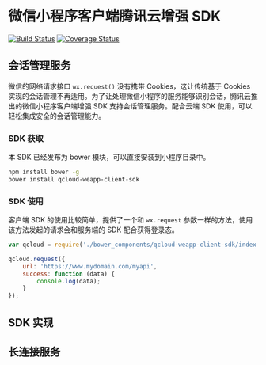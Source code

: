# 微信小程序客户端腾讯云增强 SDK

[![Build Status](https://travis-ci.org/tencentyun/weapp-client-sdk.svg?branch=master)](https://travis-ci.org/tencentyun/weapp-client-sdk)
[![Coverage Status](https://coveralls.io/repos/github/tencentyun/weapp-client-sdk/badge.svg?branch=master)](https://coveralls.io/github/tencentyun/weapp-client-sdk?branch=master)

## 会话管理服务

微信的网络请求接口 `wx.request()` 没有携带 Cookies，这让传统基于 Cookies 实现的会话管理不再适用。为了让处理微信小程序的服务能够识别会话，腾讯云推出的微信小程序客户端增强 SDK 支持会话管理服务。配合云端 SDK 使用，可以轻松集成安全的会话管理能力。

### SDK 获取

本 SDK 已经发布为 bower 模块，可以直接安装到小程序目录中。

```sh
npm install bower -g
bower install qcloud-weapp-client-sdk
```

### SDK 使用

客户端 SDK 的使用比较简单，提供了一个和 `wx.request` 参数一样的方法，使用该方法发起的请求会和服务端的 SDK 配合获得登录态。

```js
var qcloud = require('./bower_components/qcloud-weapp-client-sdk/index.js');

qcloud.request({
    url: 'https://www.mydomain.com/myapi',
    success: function (data) {
        console.log(data);
    }
});
```

## SDK 实现

## 长连接服务